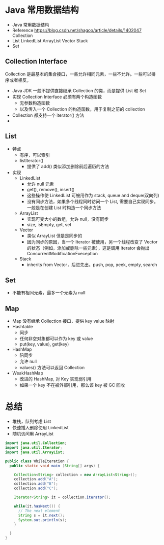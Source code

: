 # Java 常用数据结构
- Java 常用数据结构
- Reference
  https://blog.csdn.net/shagoo/article/details/1402047
Collection
- List
    LinkedList
    ArrayList
    Vector
      Stack
- Set

## Collection Interface
  Collection 是最基本的集合接口，一些允许相同元素，一些不允许。一些可以排序或者相反。
  - Java JDK 一般不提供直接继承 Collection 的类，而是提供 List 和 Set
  - 实现 Collection Interface 必须有两个构造函数
    - 无参数构造函数
    - 以及传入一个 Collection 的构造函数，用于复制之前的 collection
  - Collection 都支持一个 iterator() 方法
  -
## List
  - 特点
    - 有序，可以索引
    - listIterator()
      - 提供了 add() 类似添加删除前后遍历的方法
  - 实现
    - LinkedList
      - 允许 null 元素
      - get(), remove(), insert()
      - 这些操作使 LinkedList 可被用作为 stack, queue and deque(双向列)
      - 没有同步方法，如果多个线程同时访问一个 List, 需要自己实现同步。一般是在创建 List 时构造一个同步方法
    - ArrayList
      - 实现可变大小的数组，允许 null，没有同步
      - size, isEmpty, get, set
    - Vector
      - 类似 ArrayList 但是是同步的
      - 因为同步的原因，当一个 Iterator 被使用，另一个线程改变了 Vector 的状态（例如，添加或删除一些元素），这是调用 Iterator 会抛出 ConcurrentModificationExeception
    - Stack
      - inherits from Vector，后进先出。push, pop, peek, empty, search

## Set
 - 不能有相同元素，最多一个元素为 null


## Map
  - Map 没有继承 Collection 接口，提供 key value 映射
  - Hashtable
    - 同步
    - 任何非空对象都可以作为 key 或 value
    - put(key, value), get(key)
  - HashMap
    - 陪同步
    - 允许 null
    - values() 方法可以返回 Collection
  - WeakHashMap
    - 改进的 HashMap, 对 Key 实现弱引用
    - 如果一个 key 不在被外部引用，那么该 key 被 GC 回收

# 总结
  - 堆栈，队列考虑 List
  - 快速插入删除使用 LinkedList
  - 随机访问用 ArrayList



```java
import java.util.Collection;
import java.util.Iterator;
import java.util.ArrayList;

public class WhileIteration {
  public static void main (String[] args) {

    Collection<String> collection = new ArrayList<String>();
    collection.add("A");
    collection.add("B");
    collection.add("C");

    Iterator<String> it = collection.iterator();

    while(it.hasNext()) {
      // The next element
      String s = it.next();
      System.out.println(s);
    }

  }
}
```
